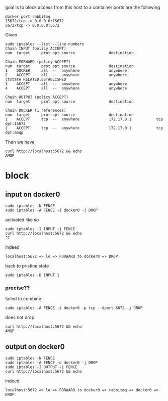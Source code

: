goal is to block access from this host to a container
ports are the following

    docker port rabbitmq
    15672/tcp -> 0.0.0.0:15672
    5672/tcp -> 0.0.0.0:5672


Given

    sudo iptables --list --line-numbers
    Chain INPUT (policy ACCEPT)
    num  target     prot opt source               destination

    Chain FORWARD (policy ACCEPT)
    num  target     prot opt source               destination
    1    DOCKER     all  --  anywhere             anywhere
    2    ACCEPT     all  --  anywhere             anywhere             ctstate RELATED,ESTABLISHED
    3    ACCEPT     all  --  anywhere             anywhere
    4    ACCEPT     all  --  anywhere             anywhere

    Chain OUTPUT (policy ACCEPT)
    num  target     prot opt source               destination

    Chain DOCKER (1 references)
    num  target     prot opt source               destination
    1    ACCEPT     tcp  --  anywhere             172.17.0.1           tcp dpt:15672
    2    ACCEPT     tcp  --  anywhere             172.17.0.1           tcp dpt:amqp

Then we have

    curl http://localhost:5672 && echo
    AMQP


block
=====

input on docker0
----------------

    sudo iptables -N FENCE
    sudo iptables -A FENCE -i docker0 -j DROP

activated like so

    sudo iptables -I INPUT -j FENCE
    curl http://localhost:5672 && echo
    ^C

indeed

    localhost:5672 => lo => FORWARD to docker0 => DROP

back to pristine state

    sudo iptables -D INPUT 1

### precise??
failed to combine

    sudo iptables -A FENCE -i docker0 -p tcp --dport 5672 -j DROP

does not drop

    curl http://localhost:5672 && echo
    AMQP

output on docker0
-----------------

    sudo iptables -N FENCE
    sudo iptables -A FENCE -o docker0 -j DROP
    sudo iptables -I OUTPUT -j FENCE
    curl http://localhost:5672 && echo

indeed

    localhost:5672 => lo => FORWARD to docker0 => rabbitmq => docker0 => DROP
